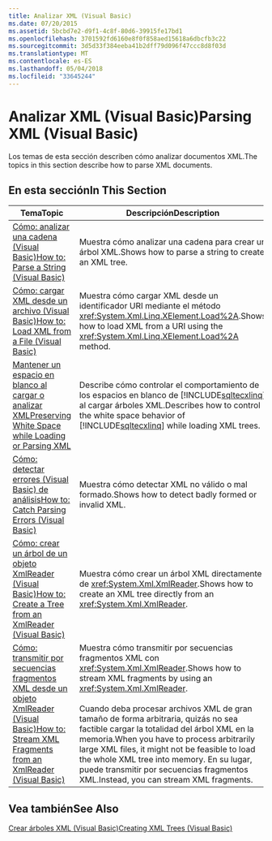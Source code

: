 ```yaml
---
title: Analizar XML (Visual Basic)
ms.date: 07/20/2015
ms.assetid: 5bcbd7e2-d9f1-4c8f-80d6-39915fe17bd1
ms.openlocfilehash: 3701592fd6160e8f0f858aed15618a6dbcfb3c22
ms.sourcegitcommit: 3d5d33f384eeba41b2dff79d096f47ccc8d8f03d
ms.translationtype: MT
ms.contentlocale: es-ES
ms.lasthandoff: 05/04/2018
ms.locfileid: "33645244"
---
```

# <a name="parsing-xml-visual-basic"></a><span data-ttu-id="7fb97-102">Analizar XML (Visual Basic)</span><span class="sxs-lookup"><span data-stu-id="7fb97-102">Parsing XML (Visual Basic)</span></span>
<span data-ttu-id="7fb97-103">Los temas de esta sección describen cómo analizar documentos XML.</span><span class="sxs-lookup"><span data-stu-id="7fb97-103">The topics in this section describe how to parse XML documents.</span></span>  
  
## <a name="in-this-section"></a><span data-ttu-id="7fb97-104">En esta sección</span><span class="sxs-lookup"><span data-stu-id="7fb97-104">In This Section</span></span>  
  
|<span data-ttu-id="7fb97-105">Tema</span><span class="sxs-lookup"><span data-stu-id="7fb97-105">Topic</span></span>|<span data-ttu-id="7fb97-106">Descripción</span><span class="sxs-lookup"><span data-stu-id="7fb97-106">Description</span></span>|  
|-----------|-----------------|  
|[<span data-ttu-id="7fb97-107">Cómo: analizar una cadena (Visual Basic)</span><span class="sxs-lookup"><span data-stu-id="7fb97-107">How to: Parse a String (Visual Basic)</span></span>](../../../../visual-basic/programming-guide/concepts/linq/how-to-parse-a-string.md)|<span data-ttu-id="7fb97-108">Muestra cómo analizar una cadena para crear un árbol XML.</span><span class="sxs-lookup"><span data-stu-id="7fb97-108">Shows how to parse a string to create an XML tree.</span></span>|  
|[<span data-ttu-id="7fb97-109">Cómo: cargar XML desde un archivo (Visual Basic)</span><span class="sxs-lookup"><span data-stu-id="7fb97-109">How to: Load XML from a File (Visual Basic)</span></span>](../../../../visual-basic/programming-guide/concepts/linq/how-to-load-xml-from-a-file.md)|<span data-ttu-id="7fb97-110">Muestra cómo cargar XML desde un identificador URI mediante el método <xref:System.Xml.Linq.XElement.Load%2A>.</span><span class="sxs-lookup"><span data-stu-id="7fb97-110">Shows how to load XML from a URI using the <xref:System.Xml.Linq.XElement.Load%2A> method.</span></span>|  
|[<span data-ttu-id="7fb97-111">Mantener un espacio en blanco al cargar o analizar XML</span><span class="sxs-lookup"><span data-stu-id="7fb97-111">Preserving White Space while Loading or Parsing XML</span></span>](../../../../visual-basic/programming-guide/concepts/linq/preserving-white-space-while-loading-or-parsing-xml.md)|<span data-ttu-id="7fb97-112">Describe cómo controlar el comportamiento de los espacios en blanco de [!INCLUDE[sqltecxlinq](~/includes/sqltecxlinq-md.md)] al cargar árboles XML.</span><span class="sxs-lookup"><span data-stu-id="7fb97-112">Describes how to control the white space behavior of [!INCLUDE[sqltecxlinq](~/includes/sqltecxlinq-md.md)] while loading XML trees.</span></span>|  
|[<span data-ttu-id="7fb97-113">Cómo: detectar errores (Visual Basic) de análisis</span><span class="sxs-lookup"><span data-stu-id="7fb97-113">How to: Catch Parsing Errors (Visual Basic)</span></span>](../../../../visual-basic/programming-guide/concepts/linq/how-to-catch-parsing-errors.md)|<span data-ttu-id="7fb97-114">Muestra cómo detectar XML no válido o mal formado.</span><span class="sxs-lookup"><span data-stu-id="7fb97-114">Shows how to detect badly formed or invalid XML.</span></span>|  
|[<span data-ttu-id="7fb97-115">Cómo: crear un árbol de un objeto XmlReader (Visual Basic)</span><span class="sxs-lookup"><span data-stu-id="7fb97-115">How to: Create a Tree from an XmlReader (Visual Basic)</span></span>](../../../../visual-basic/programming-guide/concepts/linq/how-to-create-a-tree-from-an-xmlreader.md)|<span data-ttu-id="7fb97-116">Muestra cómo crear un árbol XML directamente de <xref:System.Xml.XmlReader>.</span><span class="sxs-lookup"><span data-stu-id="7fb97-116">Shows how to create an XML tree directly from an <xref:System.Xml.XmlReader>.</span></span>|  
|[<span data-ttu-id="7fb97-117">Cómo: transmitir por secuencias fragmentos XML desde un objeto XmlReader (Visual Basic)</span><span class="sxs-lookup"><span data-stu-id="7fb97-117">How to: Stream XML Fragments from an XmlReader (Visual Basic)</span></span>](../../../../visual-basic/programming-guide/concepts/linq/how-to-stream-xml-fragments-from-an-xmlreader.md)|<span data-ttu-id="7fb97-118">Muestra cómo transmitir por secuencias fragmentos XML con <xref:System.Xml.XmlReader>.</span><span class="sxs-lookup"><span data-stu-id="7fb97-118">Shows how to stream XML fragments by using an <xref:System.Xml.XmlReader>.</span></span><br /><br /> <span data-ttu-id="7fb97-119">Cuando deba procesar archivos XML de gran tamaño de forma arbitraria, quizás no sea factible cargar la totalidad del árbol XML en la memoria.</span><span class="sxs-lookup"><span data-stu-id="7fb97-119">When you have to process arbitrarily large XML files, it might not be feasible to load the whole XML tree into memory.</span></span> <span data-ttu-id="7fb97-120">En su lugar, puede transmitir por secuencias fragmentos XML.</span><span class="sxs-lookup"><span data-stu-id="7fb97-120">Instead, you can stream XML fragments.</span></span>|  
  
## <a name="see-also"></a><span data-ttu-id="7fb97-121">Vea también</span><span class="sxs-lookup"><span data-stu-id="7fb97-121">See Also</span></span>  
 [<span data-ttu-id="7fb97-122">Crear árboles XML (Visual Basic)</span><span class="sxs-lookup"><span data-stu-id="7fb97-122">Creating XML Trees (Visual Basic)</span></span>](../../../../visual-basic/programming-guide/concepts/linq/creating-xml-trees.md)
